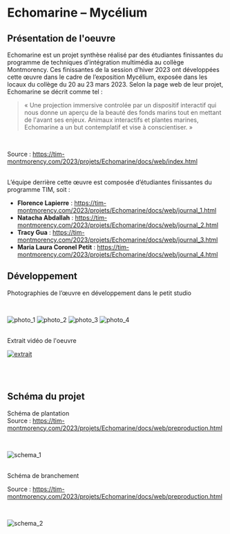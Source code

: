 # Echomarine – Mycélium #
## Présentation de l'oeuvre ##
Echomarine est un projet synthèse réalisé par des étudiantes finissantes du programme de techniques d’intégration multimédia au collège Montmorency. Ces finissantes de la session d’hiver 2023 ont développées cette œuvre dans le cadre de l’exposition Mycélium, exposée dans les locaux du collège du 20 au 23 mars 2023. Selon la page web de leur projet, Echomarine se décrit comme tel :
> « Une projection immersive controlée par un dispositif interactif qui nous donne un aperçu de la beauté des fonds marins tout en mettant de l'avant ses enjeux. Animaux interactifs et plantes marines, Echomarine a un but contemplatif et vise à conscientiser. »

<br>

Source : https://tim-montmorency.com/2023/projets/Echomarine/docs/web/index.html
<br>
<br>

L’équipe derrière cette œuvre est composée d’étudiantes finissantes du programme TIM, soit : 

* **Florence Lapierre** :
https://tim-montmorency.com/2023/projets/Echomarine/docs/web/journal_1.html
* **Natacha Abdallah** :
https://tim-montmorency.com/2023/projets/Echomarine/docs/web/journal_2.html
* **Tracy Gua** :
https://tim-montmorency.com/2023/projets/Echomarine/docs/web/journal_3.html
* **Maria Laura Coronel Petit** :
https://tim-montmorency.com/2023/projets/Echomarine/docs/web/journal_4.html<br>


## Développement ##
Photographies de l’œuvre en développement dans le petit studio

<br>

![photo_1](medias/Mycelium_Echomarine_ordinateurs.jpg)
![photo_2](medias/Mycelium_Echomarine_projecteurs.jpg)
![photo_3](medias/Mycelium_Echomarine_haut-parleur.jpg)
![photo_4](medias/Mycelium_Echomarine_projection.jpg)

<br>
Extrait vidéo de l'oeuvre
<br>

[![extrait](http://img.youtube.com/vi/-0ljOY2yiv0/0.jpg)](http://www.youtube.com/watch?v=-0ljOY2yiv0)

<br>
<br>

## Schéma du projet ##
Schéma de plantation
<br>
Source : https://tim-montmorency.com/2023/projets/Echomarine/docs/web/preproduction.html

<br>

![schema_1](medias/Mycelium_Echomarine_schema_01.png)

<br>
Schéma de branchement

<br>

Source : https://tim-montmorency.com/2023/projets/Echomarine/docs/web/preproduction.html

<br>

![schema_2](medias/Mycelium_Echomarine_schema_02.png)

<br>
<br>


